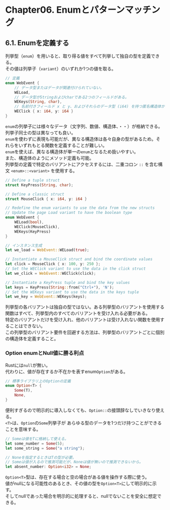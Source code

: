 # Chapter06. Enumとパターンマッチング
## 6.1. Enumを定義する
列挙型（`enum`）を用いると、取り得る値をすべて列挙して独自の型を定義できる。  
その値は列挙子（`variant`）のいずれか1つの値を取る。
```Rust
// 定義
enum WebEvent {
    // データ型またはデータが関連付けられていない。
    WELoad,
    // データ型がStringおよびcharである2つのフィールドがある。
    WEKeys(String, char),
    // 名前付きフィールド x と y、およびそれらのデータ型 (i64) を持つ匿名構造体が含まれている。
    WEClick { x: i64, y: i64 }
}
```
`enum`の列挙子には様々なデータ（文字列、数値、構造体、・・）が格納できる。  
列挙子同士の型は異なっても良い。  
`enum`を使わずに表現も可能だが、異なる構造体は各々自身の型があるため。それらをいずれもとる関数を定義することが難しい。  
`enum`を使えば、異なる構造体が単一の`enum`となるため扱いやすい。  
また、構造体のようにメソッド定義も可能。  
列挙型の定義で特定のバリアントにアクセスするには、二重コロン `::` を含む構文 `<enum>::<variant>` を使用する。
```Rust
// Define a tuple struct
struct KeyPress(String, char);

// Define a classic struct
struct MouseClick { x: i64, y: i64 }

// Redefine the enum variants to use the data from the new structs
// Update the page Load variant to have the boolean type
enum WebEvent { 
    WELoad(bool), 
    WEClick(MouseClick), 
    WEKeys(KeyPress) 
}
```
```Rust
// インスタンス生成
let we_load = WebEvent::WELoad(true);

// Instantiate a MouseClick struct and bind the coordinate values
let click = MouseClick { x: 100, y: 250 };
// Set the WEClick variant to use the data in the click struct
let we_click = WebEvent::WEClick(click);

// Instantiate a KeyPress tuple and bind the key values
let keys = KeyPress(String::from("Ctrl+"), 'N');
// Set the WEKeys variant to use the data in the keys tuple
let we_key = WebEvent::WEKeys(keys);
```
列挙型の各バリアントは独自の型ではない。ある列挙型のバリアントを使用する関数はすべて、列挙型内のすべてのバリアントを受け入れる必要がある。  
特定のバリアントだけを受け入れ、他のバリアントは受け入れない関数を使用することはできない。  
この列挙型のバリアント要件を回避する方法は、列挙型のバリアントごとに個別の構造体を定義すること。
### Option enumとNull値に勝る利点
Rustには`null`が無い。  
代わりに、値が存在するか不在かを表すenum`Option`がある。  
```Rust
// 標準ライブラリ上のOptionの定義
enum Option<T> {
    Some(T),
    None,
}
```
便利すぎるので明示的に導入しなくても、`Option::`の接頭辞なしでいきなり使える。  
`<T>`は、`Option`の`Some`列挙子が あらゆる型のデータを1つだけ持つことができることを意味する。
```Rust
// Someは値をTに格納して使える。
let some_number = Some(5);
let some_string = Some("a string");

// Noneを指定するときはTの型が必要。
// Someは値が入るので推測可能だが、Noneは値が無いので推測できないから。
let absent_number: Option<i32> = None;
```
`Option<T>`型は、存在する場合と空の場合がある値を操作する際に使う。  
値がnullになる可能性のあるとき、その値の型を`Option<T>`にして明示的に示す。  
そしてnullであった場合を明示的に処理すると、nullでないことを安全に想定できる。

